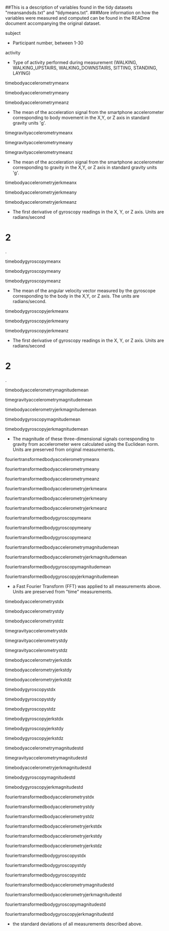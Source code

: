 ##This is a description of variables found in the tidy datasets "meansandsds.txt" and "tidymeans.txt".
###More information on how the variables were measured and computed can be found in the READme document accompanying the original dataset.

subject

- Participant number, between 1-30

activity

- Type of activity performed during measurement (WALKING, WALKING\_UPSTAIRS, WALKING\_DOWNSTAIRS, SITTING, STANDING, LAYING)

timebodyaccelerometrymeanx

timebodyaccelerometrymeany

timebodyaccelerometrymeanz

- The mean of the acceleration signal from the smartphone accelerometer corresponding to body movement in the X,Y, or Z axis in standard gravity units &#39;g&#39;.

timegravityaccelerometrymeanx

timegravityaccelerometrymeany

timegravityaccelerometrymeanz

- The mean of the acceleration signal from the smartphone accelerometer corresponding to gravity in the X,Y, or Z axis in standard gravity units &#39;g&#39;.

timebodyaccelerometryjerkmeanx

timebodyaccelerometryjerkmeany

timebodyaccelerometryjerkmeanz

- The first derivative of gyroscopy readings in the X, Y, or Z axis. Units are radians/second
# 2
.

timebodygyroscopymeanx

timebodygyroscopymeany

timebodygyroscopymeanz

- The mean of the angular velocity vector measured by the gyroscope corresponding to the body in the X,Y, or Z axis. The units are radians/second.

timebodygyroscopyjerkmeanx

timebodygyroscopyjerkmeany

timebodygyroscopyjerkmeanz

- The first derivative of gyroscopy readings in the X, Y, or Z axis. Units are radians/second
# 2
.

timebodyaccelerometrymagnitudemean

timegravityaccelerometrymagnitudemean

timebodyaccelerometryjerkmagnitudemean

timebodygyroscopymagnitudemean

timebodygyroscopyjerkmagnitudemean

- The magnitude of these three-dimensional signals corresponding to gravity from accelerometer were calculated using the Euclidean norm. Units are preserved from original measurements.

fouriertransformedbodyaccelerometrymeanx

fouriertransformedbodyaccelerometrymeany

fouriertransformedbodyaccelerometrymeanz

fouriertransformedbodyaccelerometryjerkmeanx

fouriertransformedbodyaccelerometryjerkmeany

fouriertransformedbodyaccelerometryjerkmeanz

fouriertransformedbodygyroscopymeanx

fouriertransformedbodygyroscopymeany

fouriertransformedbodygyroscopymeanz

fouriertransformedbodyaccelerometrymagnitudemean

fouriertransformedbodyaccelerometryjerkmagnitudemean

fouriertransformedbodygyroscopymagnitudemean

fouriertransformedbodygyroscopyjerkmagnitudemean

- a Fast Fourier Transform (FFT) was applied to all measurements above. Units are preserved from &quot;time&quot; measurements.

timebodyaccelerometrystdx

timebodyaccelerometrystdy

timebodyaccelerometrystdz

timegravityaccelerometrystdx

timegravityaccelerometrystdy

timegravityaccelerometrystdz

timebodyaccelerometryjerkstdx

timebodyaccelerometryjerkstdy

timebodyaccelerometryjerkstdz

timebodygyroscopystdx

timebodygyroscopystdy

timebodygyroscopystdz

timebodygyroscopyjerkstdx

timebodygyroscopyjerkstdy

timebodygyroscopyjerkstdz

timebodyaccelerometrymagnitudestd

timegravityaccelerometrymagnitudestd

timebodyaccelerometryjerkmagnitudestd

timebodygyroscopymagnitudestd

timebodygyroscopyjerkmagnitudestd

fouriertransformedbodyaccelerometrystdx

fouriertransformedbodyaccelerometrystdy

fouriertransformedbodyaccelerometrystdz

fouriertransformedbodyaccelerometryjerkstdx

fouriertransformedbodyaccelerometryjerkstdy

fouriertransformedbodyaccelerometryjerkstdz

fouriertransformedbodygyroscopystdx

fouriertransformedbodygyroscopystdy

fouriertransformedbodygyroscopystdz

fouriertransformedbodyaccelerometrymagnitudestd

fouriertransformedbodyaccelerometryjerkmagnitudestd

fouriertransformedbodygyroscopymagnitudestd

fouriertransformedbodygyroscopyjerkmagnitudestd

- the standard deviations of all measurements described above.
